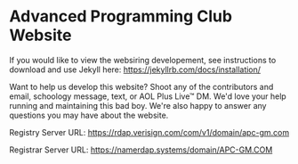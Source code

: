 # Advanced Programming Club Website

If you would like to view the websiring developement, see instructions to download and use Jekyll here: https://jekyllrb.com/docs/installation/

Want to help us develop this website? Shoot any of the contributors and email, schoology message, text, or AOL Plus Live™ DM. 
We'd love your help running and maintaining this bad boy. We're also happy to answer any questions you may have about the website. 


Registry Server URL: https://rdap.verisign.com/com/v1/domain/apc-gm.com

Registrar Server URL: https://namerdap.systems/domain/APC-GM.COM
